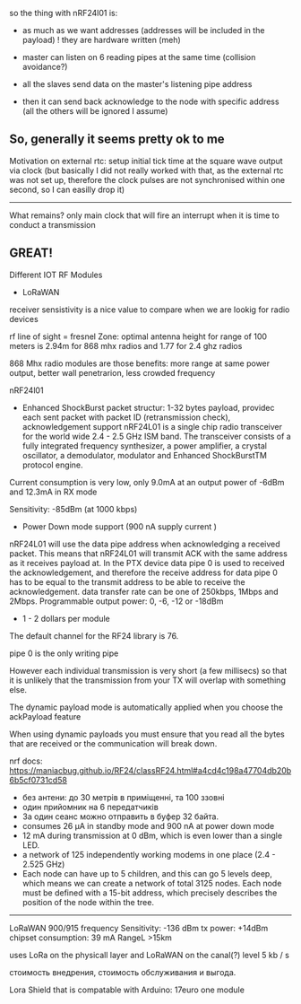 
so the thing with nRF24l01 is:
- as much as we want addresses (addresses will be included in the payload)
! they are hardware written (meh)

- master can listen on 6 reading pipes at the same time (collision avoidance?)

- all the slaves send data on the master's listening pipe address
- then it can send back acknowledge to the node with specific address (all the others will be ignored I assume)

So, generally it seems pretty ok to me
--------------------------------------
Motivation on external rtc: setup initial tick time at the square wave output via clock (but basically I did not really worked with that, as the external rtc was not set up, therefore the clock pulses are not synchronised within one second, so I can easilly drop it)

--------------------------------------
What remains?
only main clock that will fire an interrupt when it is time to conduct a transmission


GREAT! 
--------------------------------------
Different IOT RF Modules

- LoRaWAN
   


receiver sensistivity is a nice value to compare when we are lookig for radio devices

rf line of sight = fresnel Zone: optimal antenna height for range of 100 meters is 2.94m for 868 mhx radios and 1.77 for 2.4 ghz radios 

868 Mhx radio modules are those benefits: more range at same power output, better wall penetrarion, less crowded frequency


nRF24l01
- Enhanced ShockBurst packet structur: 1-32 bytes payload, providec each sent packet with packet ID (retransmission check), acknowledgement support 
nRF24L01 is a single chip radio transceiver for the world wide 2.4 - 2.5 GHz ISM band. The transceiver consists of a fully integrated frequency synthesizer, a power amplifier, a crystal oscillator, a demodulator, modulator and Enhanced ShockBurstTM protocol engine.

Current consumption is very low, only 9.0mA at an output power of -6dBm and 12.3mA in RX mode

Sensitivity: -85dBm (at 1000 kbps)
- Power Down mode support (900 nA supply current )

nRF24L01 will use the data pipe address when acknowledging a received packet. This means that nRF24L01 will transmit ACK with the same address as it receives payload at. In the PTX device data pipe 0 is used to received the acknowledgement, and therefore the receive address for data pipe 0 has to be equal to the transmit address to be able to receive the acknowledgement.
 data transfer rate can be one of 250kbps, 1Mbps and 2Mbps.
Programmable output power: 0, -6, -12 or -18dBm
- 1 - 2 dollars per module

The default channel for the RF24 library is 76.

pipe 0  is the only writing pipe

However each individual transmission is very short (a few millisecs) so that it is unlikely that the transmission from your TX will overlap with something else.

The dynamic payload mode is automatically applied when you choose the ackPayload feature

When using dynamic payloads you must ensure that you read all the bytes that are received or the communication will break down.


 nrf docs: https://maniacbug.github.io/RF24/classRF24.html#a4cd4c198a47704db20b6b5cf0731cd58

 - без антени: до 30 метрів в приміщенні, та 100 ззовні
 - один прийомник на 6 передатчиків
 - За один сеанс можно отправить в буфер 32 байта.
 - consumes 26 µA in standby mode and 900 nA at power down mode
 - 12 mA during transmission at 0 dBm, which is even lower than a single LED.
 - a network of 125 independently working modems in one place (2.4 - 2.525 GHz)
 - Each node can have up to 5 children, and this can go 5 levels deep, which means we can create a network of total 3125 nodes. Each node must be defined with a 15-bit address, which precisely describes the position of the node within the tree.


----------------------------
LoRaWAN
900/915 frequency
Sensitivity: -136 dBm
tx power: +14dBm
chipset consumption: 39 mA
RangeL >15km

uses LoRa on the physicall layer and LoRaWAN on the canal(?) level
5 kb / s

стоимость внедрения, стоимость обслуживания и выгода. 

Lora Shield that is compatable with Arduino: 17euro one module








